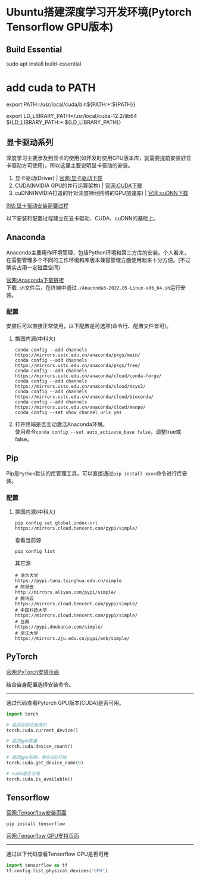 # Ubuntu搭建深度学习开发环境(Pytorch Tensorflow GPU版本)

## Build Essential

sudo apt install build-essential

# add cuda to PATH

export PATH=/usr/local/cuda/bin${PATH:+:${PATH}}

export LD_LIBRARY_PATH=/usr/local/cuda-12.2/lib64\
                         ${LD_LIBRARY_PATH:+:${LD_LIBRARY_PATH}}

## 显卡驱动系列
深度学习主要涉及到显卡的使用(如开发时使用GPU版本库，就需要提前安装好显卡驱动方可使用)，所以这里主要说明显卡驱动的安装。  

1. 显卡驱动(Driver)  |  [官网:显卡驱动下载](https://www.nvidia.cn/Download/Find.aspx?lang=cn)
2. CUDA(NVIDIA GPU的并行运算架构)  |  [官网:CUDA下载](https://developer.nvidia.cn/cuda-toolkit-archive)
3. cuDNN(NVIDIA打造的针对深度神经网络的GPU加速库)  |  [官网:cuDNN下载](https://developer.nvidia.cn/rdp/cudnn-archive)

[B站:显卡驱动安装简要过程](https://www.bilibili.com/video/BV16Y411M7SC)  

以下安装和配置过程建立在显卡驱动、CUDA、cuDNN的基础上。

## Anaconda
Anaconda主要用作环境管理，包括Python环境和第三方库的安装。个人看来，在需要管理多个不同的工作环境和库版本兼容管理方面使用起来十分方便。(不过确实占用一定磁盘空间)

[官网:Anaconda下载链接](https://www.anaconda.com/download/)  
下载`.sh`文件后，在终端中通过`./Anaconda3-2022.05-Linux-x86_64.sh`运行安装。

### 配置
安装后可以直接正常使用，以下配置是可选项(命令行、配置文件皆可)。

1. 换国内源(中科大)  
   ```shell
   conda config --add channels https://mirrors.ustc.edu.cn/anaconda/pkgs/main/
   conda config --add channels https://mirrors.ustc.edu.cn/anaconda/pkgs/free/
   conda config --add channels https://mirrors.ustc.edu.cn/anaconda/cloud/conda-forge/
   conda config --add channels https://mirrors.ustc.edu.cn/anaconda/cloud/msys2/
   conda config --add channels https://mirrors.ustc.edu.cn/anaconda/cloud/bioconda/
   conda config --add channels https://mirrors.ustc.edu.cn/anaconda/cloud/menpo/
   conda config --set show_channel_urls yes
   ```
2. 打开终端是否主动激活Anaconda环境。  
   使用命令`conda config --set auto_activate_base false`，调整true或false。


## Pip
Pip是`Python`默认的库管理工具，可以直接通过`pip install xxxx`命令进行库安装。

### 配置
1. 换国内源(中科大)  
   ```shell
   pip config set global.index-url https://mirrors.cloud.tencent.com/pypi/simple/
   ```
   查看当前源
   ```shell
   pip config list
   ```
   其它源
   ```
   # 清华大学
   https://pypi.tuna.tsinghua.edu.cn/simple
   # 阿里云
   http://mirrors.aliyun.com/pypi/simple/
   # 腾讯云
   https://mirrors.cloud.tencent.com/pypi/simple/
   # 中国科技大学
   https://mirrors.cloud.tencent.com/pypi/simple/
   # 豆瓣
   https://pypi.doubanio.com/simple/
   # 浙江大学
   https://mirrors.zju.edu.cn/pypi/web/simple/
   ```




## PyTorch
[官网:PyTorch安装页面](https://pytorch.org/get-started/locally/)  

结合自身配置选择安装命令。

<hr>

通过代码查看Pytorch GPU版本(CUDA)是否可用。
```python
import torch

# 返回当前设备索引
torch.cuda.current_device()

# 返回gpu数量
torch.cuda.device_count()

# 返回gpu名称，索引从0开始
torch.cuda.get_device_name(0)

# cuda是否可用
torch.cuda.is_available()
```

## Tensorflow
[官网:Tensorflow安装页面](https://www.tensorflow.org/install?hl=zh-cn)
```shell
pip install tensorflow
```
[官网:Tensorflow GPU支持页面](https://www.tensorflow.org/install/gpu?hl=zh-cn)  

<hr>

通过以下代码查看Tensorflow GPU是否可用
```python
import tensorflow as tf
tf.config.list_physical_devices('GPU')
```


